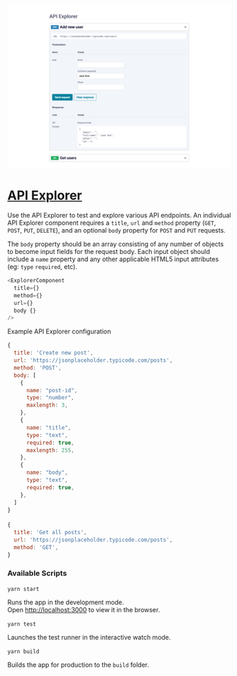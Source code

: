 ![API Explorer screenshot](https://github.com/kayleighfoley/api-explorer/blob/master/api-explorer.png?raw=true)

# [API Explorer](https://kayleighfoley.github.io/api-explorer/)

Use the API Explorer to test and explore various API endpoints. An individual API Explorer component requires a `title`, `url` and `method` property (`GET`, `POST`, `PUT`, `DELETE`), and an optional `body` property for `POST` and `PUT` requests.

The `body` property should be an array consisting of any number of objects to become input fields for the request body. Each input object should include a `name` property and any other applicable HTML5 input attributes (eg: `type` `required`, etc).

```javascript
<ExplorerComponent
  title={}
  method={}
  url={}
  body {}
/>
```

Example API Explorer configuration

```javascript
{
  title: 'Create new post',
  url: 'https://jsonplaceholder.typicode.com/posts',
  method: 'POST',
  body: [
    {
      name: "post-id",
      type: "number",
      maxlength: 3,
    },
    {
      name: "title",
      type: "text",
      required: true,
      maxlength: 255,
    },
    {
      name: "body",
      type: "text",
      required: true,
    },
  ]
}

{
  title: 'Get all posts',
  url: 'https://jsonplaceholder.typicode.com/posts',
  method: 'GET',
}
```

### Available Scripts

`yarn start`

Runs the app in the development mode.<br />
Open [http://localhost:3000](http://localhost:3000) to view it in the browser.

`yarn test`

Launches the test runner in the interactive watch mode.

`yarn build`

Builds the app for production to the `build` folder.
